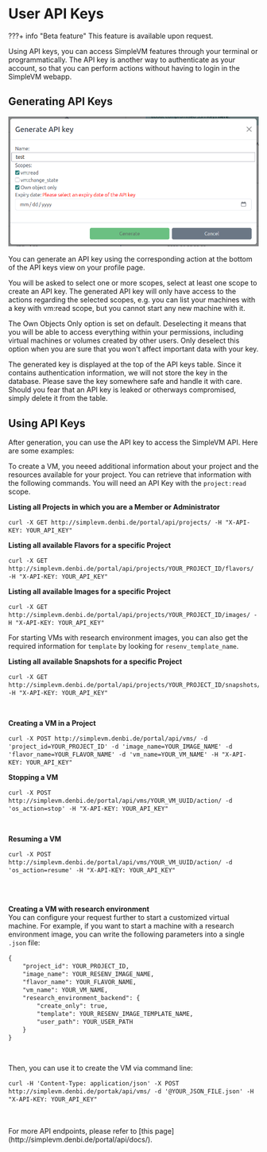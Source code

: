 # User API Keys

???+ info "Beta feature"
    This feature is available upon request.

Using API keys, you can access SimpleVM features through your terminal or programmatically. The API key is another way to authenticate as your account, so that you can perform actions without having to login in the SimpleVM webapp.

## Generating API Keys

![generate_api_key](img/generate_api_key.png)

You can generate an API key using the corresponding action at the bottom of the API keys view on your profile page.

You will be asked to select one or more scopes, select at least one scope to create an API key. The generated API key will only have access to the actions regarding the selected scopes, e.g. you can list your machines with a key with vm:read scope, but you cannot start any new machine with it.

The Own Objects Only option is set on default. Deselecting it means that you will be able to access everything within your permissions, including virtual machines or volumes created by other users. Only deselect this option when you are sure that you won't affect important data with your key.

The generated key is displayed at the top of the API keys table. Since it contains authentication information, we will not store the key in the database. Please save the key somewhere safe and handle it with care. Should you fear that an API key is leaked or otherways compromised, simply delete it from the table.

## Using API Keys

After generation, you can use the API key to access the SimpleVM API. Here are some examples:

To create a VM, you neeed additional information about your project and the resources available for your project. You can retrieve that information
with the following commands. You will need an API Key with the `project:read` scope.

**Listing all Projects in which you are a Member or Administrator**<br>

```shell
curl -X GET http://simplevm.denbi.de/portal/api/projects/ -H "X-API-KEY: YOUR_API_KEY"
```

**Listing all available Flavors for a specific Project**<br>

```shell
curl -X GET http://simplevm.denbi.de/portal/api/projects/YOUR_PROJECT_ID/flavors/ -H "X-API-KEY: YOUR_API_KEY"

```

**Listing all available Images for a specific Project**<br>

```shell
curl -X GET http://simplevm.denbi.de/portal/api/projects/YOUR_PROJECT_ID/images/ -H "X-API-KEY: YOUR_API_KEY"

```

For starting VMs with research environment images, you can also get the required information for `template` by looking for `resenv_template_name`.

**Listing all available Snapshots for a specific Project**<br>

```shell
curl -X GET http://simplevm.denbi.de/portal/api/projects/YOUR_PROJECT_ID/snapshots/images/ -H "X-API-KEY: YOUR_API_KEY"
```

<br>

**Creating a VM in a Project**<br>

```shell
curl -X POST http://simplevm.denbi.de/portal/api/vms/ -d 'project_id=YOUR_PROJECT_ID' -d 'image_name=YOUR_IMAGE_NAME' -d 'flavor_name=YOUR_FLAVOR_NAME' -d 'vm_name=YOUR_VM_NAME' -H "X-API-KEY: YOUR_API_KEY"
```

**Stopping a VM**<br>

```shell
curl -X POST http://simplevm.denbi.de/portal/api/vms/YOUR_VM_UUID/action/ -d 'os_action=stop' -H "X-API-KEY: YOUR_API_KEY"
```

<br>

**Resuming a VM**<br>

```shell
curl -X POST http://simplevm.denbi.de/portal/api/vms/YOUR_VM_UUID/action/ -d 'os_action=resume' -H "X-API-KEY: YOUR_API_KEY"
```

<br>

<br>

**Creating a VM with research environment**<br>
You can configure your request further to start a customized virtual machine. For example, if you want to start a machine with a research environment
image, you can write the following parameters into a single `.json` file:

```shell
{
    "project_id": YOUR_PROJECT_ID,
    "image_name": YOUR_RESENV_IMAGE_NAME,
    "flavor_name": YOUR_FLAVOR_NAME,
    "vm_name": YOUR_VM_NAME,
    "research_environment_backend": {
        "create_only": true,
        "template": YOUR_RESENV_IMAGE_TEMPLATE_NAME,
        "user_path": YOUR_USER_PATH
    }
}
```

<br>

Then, you can use it to create the VM via command line:

```shell
curl -H 'Content-Type: application/json' -X POST http://simplevm.denbi.de/portak/api/vms/ -d '@YOUR_JSON_FILE.json' -H "X-API-KEY: YOUR_API_KEY"
```

<br>


<br>
For more API endpoints, please refer to [this page](http://simplevm.denbi.de/portal/api/docs/).

